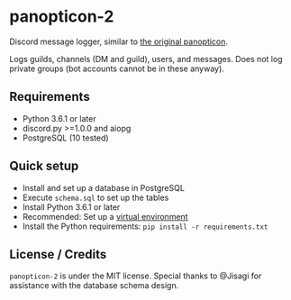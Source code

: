 # panopticon-2
Discord message logger, similar to [the original panopticon](https://github.com/ihaveamac/panopticon).

Logs guilds, channels (DM and guild), users, and messages. Does not log private groups (bot accounts cannot be in these anyway).

## Requirements
* Python 3.6.1 or later
* discord.py >=1.0.0 and aiopg
* PostgreSQL (10 tested)

## Quick setup
* Install and set up a database in PostgreSQL
* Execute `schema.sql` to set up the tables
* Install Python 3.6.1 or later
* Recommended: Set up a [virtual environment](https://docs.python.org/3/tutorial/venv.html)
* Install the Python requirements: `pip install -r requirements.txt`

## License / Credits
`panopticon-2` is under the MIT license. Special thanks to @Jisagi for assistance with the database schema design.
